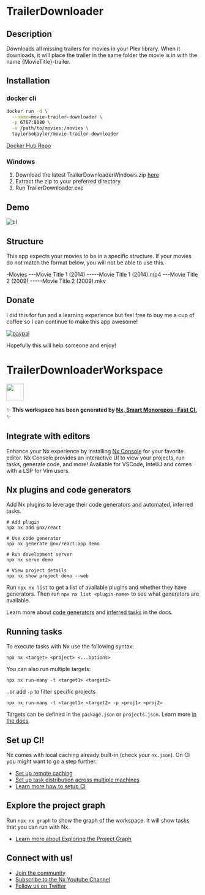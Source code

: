 # TrailerDownloader

## Description
Downloads all missing trailers for movies in your Plex library. When it downloads, it will place the trailer in the same folder the movie is in with the name {MovieTitle}-trailer.

## Installation

### docker cli
```bash
docker run -d \
  --name=movie-trailer-downloader \
  -p 6767:8080 \
  -v /path/to/movies:/movies \
  taylorbobaylor/movie-trailer-downloader
```

[Docker Hub Repo](https://hub.docker.com/repository/docker/taylorbobaylor/movie-trailer-downloader)

### Windows
1. Download the latest TrailerDownloaderWindows.zip [here](https://github.com/taylorbobaylor/TrailerDownloader/releases/latest)
2. Extract the zip to your preferred directory.
3. Run TrailerDownloader.exe

## Demo
![til](./TrailerDownloader/Demo/TrailerDownloader.gif)

## Structure
This app expects your movies to be in a specific structure. If your movies do not match the format below, you will not be able to use this.

-Movies
---Movie Title 1 (2014)
-----Movie Title 1 (2014).mp4
---Movie Title 2 (2009)
-----Movie Title 2 (2009).mkv

## Donate

I did this for fun and a learning experience but feel free to buy me a cup of coffee so I can continue to make this app awesome!

[![paypal](https://www.paypalobjects.com/en_US/i/btn/btn_donateCC_LG.gif)](https://www.paypal.com/cgi-bin/webscr?cmd=_s-xclick&hosted_button_id=ZRP9ZGW3RDDRN)

Hopefully this will help someone and enjoy!

# TrailerDownloaderWorkspace

<a alt="Nx logo" href="https://nx.dev" target="_blank" rel="noreferrer"><img src="https://raw.githubusercontent.com/nrwl/nx/master/images/nx-logo.png" width="45"></a>

✨ **This workspace has been generated by [Nx, Smart Monorepos · Fast CI.](https://nx.dev)** ✨

## Integrate with editors

Enhance your Nx experience by installing [Nx Console](https://nx.dev/nx-console) for your favorite editor. Nx Console
provides an interactive UI to view your projects, run tasks, generate code, and more! Available for VSCode, IntelliJ and
comes with a LSP for Vim users.

## Nx plugins and code generators

Add Nx plugins to leverage their code generators and automated, inferred tasks.

```
# Add plugin
npx nx add @nx/react

# Use code generator
npx nx generate @nx/react:app demo

# Run development server
npx nx serve demo

# View project details
npx nx show project demo --web
```

Run `npx nx list` to get a list of available plugins and whether they have generators. Then run `npx nx list <plugin-name>` to see what generators are available.

Learn more about [code generators](https://nx.dev/features/generate-code) and [inferred tasks](https://nx.dev/concepts/inferred-tasks) in the docs.

## Running tasks

To execute tasks with Nx use the following syntax:

```
npx nx <target> <project> <...options>
```

You can also run multiple targets:

```
npx nx run-many -t <target1> <target2>
```

..or add `-p` to filter specific projects

```
npx nx run-many -t <target1> <target2> -p <proj1> <proj2>
```

Targets can be defined in the `package.json` or `projects.json`. Learn more [in the docs](https://nx.dev/features/run-tasks).

## Set up CI!

Nx comes with local caching already built-in (check your `nx.json`). On CI you might want to go a step further.

- [Set up remote caching](https://nx.dev/features/share-your-cache)
- [Set up task distribution across multiple machines](https://nx.dev/nx-cloud/features/distribute-task-execution)
- [Learn more how to setup CI](https://nx.dev/recipes/ci)

## Explore the project graph

Run `npx nx graph` to show the graph of the workspace.
It will show tasks that you can run with Nx.

- [Learn more about Exploring the Project Graph](https://nx.dev/core-features/explore-graph)

## Connect with us!

- [Join the community](https://nx.dev/community)
- [Subscribe to the Nx Youtube Channel](https://www.youtube.com/@nxdevtools)
- [Follow us on Twitter](https://twitter.com/nxdevtools)
